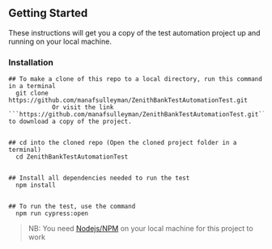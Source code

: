 ## Getting Started

These instructions will get you a copy of the test automation project up and running on your local machine.

### Installation

```
## To make a clone of this repo to a local directory, run this command in a terminal
  git clone https://github.com/manafsulleyman/ZenithBankTestAutomationTest.git
            Or visit the link 
```https://github.com/manafsulleyman/ZenithBankTestAutomationTest.git``` to download a copy of the project. 


## cd into the cloned repo (Open the cloned project folder in a terminal)
  cd ZenithBankTestAutomationTest


## Install all dependencies needed to run the test
  npm install


## To run the test, use the command 
  npm run cypress:open
```

> NB: You need [Nodejs/NPM](https://nodejs.org/en/) on your local machine for this project to work

